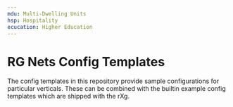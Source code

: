 ```yaml
---
mdu: Multi-Dwelling Units
hsp: Hospitality
ecucation: Higher Education
---
```


# RG Nets Config Templates

The config templates in this repository provide sample configurations for particular verticals. These can be combined with the builtin example config templates which are shipped with the rXg.


